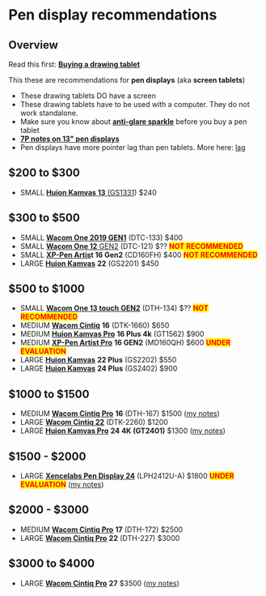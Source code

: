 # Pen display recommendations

## Overview

Read this first: [**Buying a drawing tablet**](../) &#x20;

This these are recommendations for **pen displays** (aka **screen tablets**)

* These drawing tablets DO have a screen&#x20;
* These drawing tablets have to be used with a computer. They do not work standalone.
* Make sure you know about [**anti-glare sparkle**](../../guides/pen-displays/anti-glare-sparkle.md) before you buy a pen tablet
* [**7P notes on 13" pen displays**](../../7p-notes/7p-notes-other/7p-notes-huion-gs1331-xppen-cd130fh.md)&#x20;
* Pen displays have more pointer lag than pen tablets. More here: [lag](../../guides/core-features/lag.md)&#x20;

## $200 to $300 &#x20;

* SMALL [**Huion Kamvas 13** (GS1331](../../product-info/huion/huion-kamvas/)) $240&#x20;

## $300 to $500

* SMALL [**Wacom One 2019 GEN1**](../../product-info/wacom/wacom-one-dtc-133/) (DTC-133) $400&#x20;
* SMALL [**Wacom One 12** GEN2](../../product-info/wacom/wacom-one-gen2-drawing-tablets/) (DTC-121) $?? <mark style="color:red;">**NOT RECOMMENDED**</mark>
* SMALL [**XP-Pen Artis**](../../product-info/xp-pen/xp-pen-artist-gen2.md)**t 16 Gen2** (CD160FH) $400 <mark style="color:red;">**NOT RECOMMENDED**</mark>
* LARGE [**Huion Kamvas**](../../product-info/huion/huion-kamvas/) **22** (GS2201) $450

## **$500 to $1000**

* SMALL [**Wacom One 13 touch** **GEN2**](../../product-info/wacom/wacom-one-gen2-drawing-tablets/) (DTH-134) $?? <mark style="color:red;">**NOT RECOMMENDED**</mark>
* MEDIUM [**Wacom Cintiq**](../../product-info/wacom/wacom-cintiq.md) **16** (DTK-1660) $650
* MEDIUM [**Huion Kamvas Pro**](../../product-info/huion/huion-kamvas-pro/) **16 Plus 4k** (GT1562) $900&#x20;
* MEDIUM [**XP-Pen Artist Pro**](../../product-info/xp-pen/xp-pen-artist-pro-gen2/7p-notes-xp-pen-artist-pro-16-2nd-gen-md160qh.md) **16 GEN2** (MD160QH) $600 <mark style="color:red;">**UNDER EVALUATION**</mark>
* LARGE [**Huion Kamvas**](../../product-info/huion/huion-kamvas/) **22 Plus** (GS2202) $550&#x20;
* LARGE [**Huion Kamvas**](../../product-info/huion/huion-kamvas/) **24 Plus** (GS2402) $900&#x20;

## $1000 to $1500

* MEDIUM [**Wacom Cintiq Pro**](../../product-info/wacom/wacom-cintiq-pro/) **16** (DTH-167) $1500 ([my notes](../../product-info/wacom/wacom-cintiq-pro/wacom-cintiq-pro-16-dth-167/7p-notes-wacom-cintiq-pro-16-dth-167.md))
* LARGE [**Wacom Cintiq 22**](../../product-info/wacom/wacom-cintiq.md) (DTK-2260) $1200
* LARGE [**Huion Kamvas Pro**](../../product-info/huion/huion-kamvas-pro/) **24 4K (GT2401)** $1300 ([my notes](../../product-info/huion/huion-kamvas-pro/7p-notes-huion-kamvas-pro-24-4k-gt2401.md))

## $1500 - $2000

* LARGE [**Xencelabs Pen Display 24**](../../product-info/xencelabs/xencelabs-pen-display-24.md) (LPH2412U-A) $1800  <mark style="color:red;">**UNDER EVALUATION**</mark> ([my notes](../../7p-notes/7p-notes-xencelabs/7p-notes-xencelabs-pen-display-24.md))

## $2000 - $3000

* MEDIUM [**Wacom Cintiq Pro**](../../product-info/wacom/wacom-cintiq-pro/) **17** (DTH-172) $2500
* LARGE [**Wacom Cintiq Pro**](../../product-info/wacom/wacom-cintiq-pro/) **22** (DTH-227) $3000

## $3000 to $4000

* LARGE [**Wacom Cintiq Pro**](../../product-info/wacom/wacom-cintiq-pro/) **27** $3500 ([my notes](../../product-info/wacom/wacom-cintiq-pro/wacom-cintiq-pro-27-dth-271/7p-notes-wacom-dth271.md))
